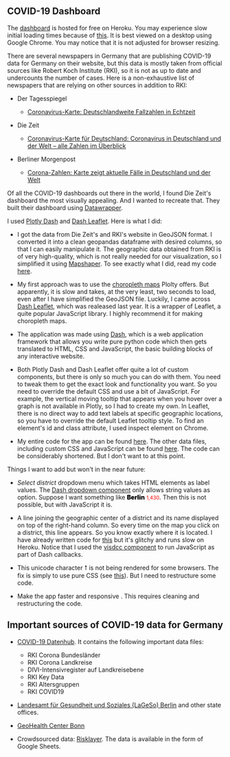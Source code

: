 ## COVID-19 Dashboard

The [dashboard](https://covid19basu.herokuapp.com/) is hosted for free on Heroku. You may experience slow initial loading times because of [this](https://stackoverflow.com/questions/2606190/why-are-my-basic-heroku-apps-taking-two-seconds-to-load). It is best viewed on a desktop using Google Chrome. You may notice that it is not adjusted for browser resizing.

There are several newspapers in Germany that are publishing COVID-19 data for Germany on their website, but this data is mostly taken from official sources like Robert Koch Institute (RKI), so it is not as up to date and undercounts the number of cases. Here is a non-exhaustive list of newspapers that are relying on other sources in addition to RKI:


- Der Tagesspiegel
  - [Coronavirus-Karte: Deutschlandweite Fallzahlen in Echtzeit](https://interaktiv.tagesspiegel.de/lab/karte-sars-cov-2-in-deutschland-landkreise/)
 
 
- Die Zeit  
  - [Coronavirus-Karte für Deutschland: Coronavirus in Deutschland und der Welt – alle Zahlen im Überblick]( 
      https://www.zeit.de/wissen/gesundheit/coronavirus-echtzeit-karte-deutschland-landkreise-infektionen-ausbreitung)
  
  
- Berliner Morgenpost
  - [Corona-Zahlen: Karte zeigt aktuelle Fälle in Deutschland und der Welt](https://interaktiv.morgenpost.de/corona-virus-karte-infektionen-deutschland-weltweit/)
  
Of all the COVID-19 dashboards out there in the world, I found Die Zeit's dashboard the most visually appealing. And I wanted to recreate that. They built their dashboard using [Datawrapper](https://www.datawrapper.de/). 

I used [Plotly Dash](https://plotly.com/dash/) and [Dash Leaflet](https://dash-leaflet.herokuapp.com/). Here is what I did:

- I got the data from Die Zeit's and RKI's website in GeoJSON format. I converted it into a clean geopandas dataframe with desired columns, so that I can easily manipulate it. The geographic data obtained from RKI is of very high-quality, which is not really needed for our visualization, so I simplified it using [Mapshaper]( https://mapshaper.org/). To see exactly what I did, read my code [here](https://github.com/parbasu/covid19appcode/blob/main/app_create_data.ipynb).

- My first approach was to use the [choropleth maps](https://plotly.com/python/choropleth-maps/) Plolty offers. But apparently, it is slow and takes, at the very least, two seconds to load, even after I have simplified the GeoJSON file. Luckily, I came across [Dash Leaflet](https://dash-leaflet.herokuapp.com/), which was realeased last year. It is a wrapper of Leaflet, a quite popular JavaScript library. I highly recommend it for making choropleth maps.

- The application was made using [Dash](https://dash.plotly.com/introduction), which is a web application framework that allows you write pure python code which then gets translated to HTML, CSS and JavaScript, the basic building blocks of any interactive website.

- Both Plotly Dash and Dash Leaflet offer quite a lot of custom components, but there is only so much you can do with them. You need to tweak them to get the exact look and functionality you want. So you need to override the default CSS and use a bit of JavaScript. For example, the vertical moving tooltip that appears when you hover over a graph is not available in Plotly, so I had to create my own. In Leaflet, there is no direct way to add text labels at specific geographic locations, so you have to override the default Leaflet tooltip style. To find an element's id and class attribute, I used inspect element on Chrome.

- My entire code for the app can be found [here](https://github.com/parbasu/covid19appcode/blob/main/app.py). The other data files, including custom CSS and JavaScript can be found [here](https://github.com/parbasu/covid19data). The code can be considerably shortened. But I don't want to at this point.

Things I want to add but won't in the near future:

- *Select district* dropdown menu which takes HTML elements as label values. The [Dash dropdown component](https://dash.plotly.com/dash-core-components/dropdown) only allows string values as option. Suppose I want something like <span style = 'color: black;font-weight:900;'>Berlin</span> <small style = 'color: red;'>1,430</small>. Then this is not possible, but with JavaScript it is. 

- A line joining the geographic center of a district and its name displayed on top of the right-hand column. So every time on the map you click on a district, this line appears. So you know exactly where it is located. I have already written code for [this](https://github.com/parbasu/covid19appcode/blob/main/javascript_canvas.ipynb) but it's glitchy and runs slow on Heroku. Notice that I used the [visdcc component](https://github.com/jimmybow/visdcc) to run JavaScript as part of Dash callbacks. 

- This unicode character ⭡ is not being rendered for some browsers. The fix is simply to use pure CSS (see [this](https://stackoverflow.com/questions/18816486/how-can-i-make-a-pointy-arrow-with-a-div-in-css)). But I need to restructure some code.

- Make the app faster and responsive . This requires cleaning and restructuring the code. 


## Important sources of COVID-19 data for Germany

- [COVID-19 Datenhub](https://npgeo-corona-npgeo-de.hub.arcgis.com/). It contains the following important data files:
  
  - RKI Corona Bundesländer
  - RKI Corona Landkreise
  - DIVI-Intensivregister auf Landkreisebene
  - RKI Key Data
  - RKI Altersgruppen
  - RKI COVID19 
  
- [Landesamt für Gesundheit und Soziales (LaGeSo) Berlin](https://www.berlin.de/lageso/gesundheit/infektionsepidemiologie-infektionsschutz/corona/) and other state offices.
  
- [GeoHealth Center Bonn](https://www.uni-bonn.de/neues/daten-zum-coronavirus-fuer-laien-und-wissenschaftler-verfuegbar)

- Crowdsourced data: [Risklayer](http://www.risklayer-explorer.com/event/100/detail). The data is available in the form of Google Sheets.
 

 
